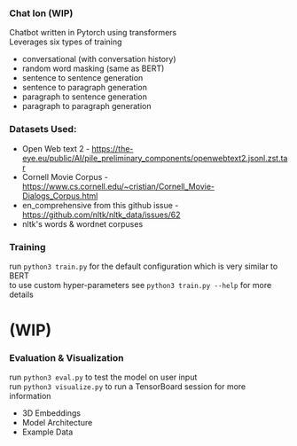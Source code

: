 ### Chat Ion (WIP)

Chatbot written in Pytorch using transformers \
Leverages six types of training
* conversational (with conversation history)
* random word masking (same as BERT)
* sentence to sentence generation
* sentence to paragraph generation
* paragraph to sentence generation
* paragraph to paragraph generation

### Datasets Used:

 * Open Web text 2 - https://the-eye.eu/public/AI/pile_preliminary_components/openwebtext2.jsonl.zst.tar
 * Cornell Movie Corpus - https://www.cs.cornell.edu/~cristian/Cornell_Movie-Dialogs_Corpus.html
 * en_comprehensive from this github issue - https://github.com/nltk/nltk_data/issues/62
 * nltk's words & wordnet corpuses 


### Training
 run `python3 train.py` for the default configuration which is very similar to BERT \
 to use custom hyper-parameters see `python3 train.py --help` for more details

# (WIP)
### Evaluation & Visualization

run `python3 eval.py` to test the model on user input \
run `python3 visualize.py` to run a TensorBoard session for more information
* 3D Embeddings
* Model Architecture
* Example Data